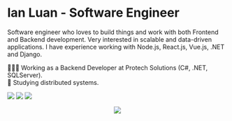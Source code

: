 # Ian Luan - Software Engineer

Software engineer who loves to build things and work with both Frontend and Backend development. Very interested in scalable and data-driven applications. I have experience working with Node.js, React.js, Vue.js, .NET and Django.


👨🏻‍💻 Working as a Backend Developer at Protech Solutions (C#, .NET, SQLServer).\
🌱 Studying distributed systems.


 
[<img src="https://img.shields.io/badge/linkedin-%230077B5.svg?&style=for-the-badge&logo=linkedin&logoColor=white" />](https://www.linkedin.com/in/ianluan/)
[<img src="https://img.shields.io/badge/twitter-%231DA1F2.svg?&style=for-the-badge&logo=twitter&logoColor=white" />](https://twitter/ianluan)
[<img src="https://img.shields.io/badge/IanLuan%237335-7289DA?style=for-the-badge&logo=discord&logoColor=white" />](https://discord.com)

<p style="text-align: center">
  <img src="https://github-readme-stats.vercel.app/api?username=IanLuan&theme=radical&line_height=22">
</p>
